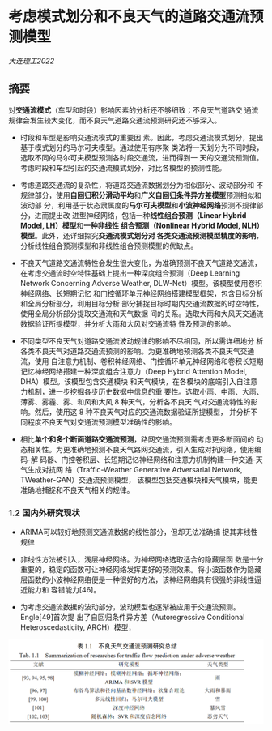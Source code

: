 # 考虑模式划分和不良天气的道路交通流预测模型

*大连理工2022*

## 摘要

对**交通流模式**（车型和时段）影响因素的分析还不够细致；不良天气道路交 通流规律会发生较大变化，而不良天气道路交通流预测研究还不够深入。

+ 时段和车型是影响交通流模式的重要因 素。因此，考虑交通流模式划分，提出基于模式划分的马尔可夫模型。通过使用有序聚 类法将一天划分为不同时段，选取不同的马尔可夫模型预测各时段交通流，进而得到一 天的交通流预测值。考虑时段和车型引起的交通流模式划分，对比各模型的预测性能。
+ 考虑道路交通流的复杂性，将道路交通流数据划分为相似部分、波动部分和 不规律部分，使用**自回归积分滑动平均**和**广义自回归条件异方差模型**预测相似和波动部 分，利用基于状态隶属度的**马尔可夫模型**和**小波神经网络**预测不规律部分，进而提出改 进型神经网络，包括一种**线性组合预测（Linear Hybrid Model, LH）模型**和**一种非线性 组合预测（Nonlinear Hybrid Model, NLH）模型**。此外，还详细探究**交通流模式划分对 各类交通流预测模型精度的影响**，分析线性组合预测模型和非线性组合预测模型的优缺点。

+ 不良天气道路交通流特性会发生很大变化，为准确预测不良天气道路交通流， 在考虑交通流时空特性基础上提出一种深度组合预测（Deep Learning Network  Concerning Adverse Weather, DLW-Net）模型。该模型使用卷积神经网络、长短期记忆 和门控循环单元神经网络搭建模型框架，包含目标分析和全局分析部分，利用目标分析 部分捕捉目标时期内交通流数据的时空特性，使用全局分析部分提取交通流和天气数据 间的关系。选取大雨和大风天交通流数据验证所提模型，并分析大雨和大风对交通流特 性及预测的影响。
+ 不同类型不良天气对道路交通流波动规律的影响不尽相同，所以需详细地分 析各类不良天气对道路交通流预测的影响。为更准确地预测各类不良天气交通流，使用 自注意力机制、卷积神经网络、门控循环单元神经网络和卷积长短期记忆神经网络搭建一种深度组合注意力（Deep Hybrid Attention Model, DHA）模型。该模型包含交通模块 和天气模块，在各模块的底端引入自注意力机制，进一步挖掘各步历史数据中信息的重 要性。选取小雨、中雨、大雨、薄雾、雾霾、雾、和风和大风 8 种天气，分析各不良天 气对交通流特性的影响。然后，使用这 8 种不良天气对应的交通流数据验证所提模型， 并分析不同程度不良天气对交通流预测模型准确性的影响。
+ 相比**单个和多个断面道路交通流预测**，路网交通流预测需考虑更多断面间的 动态相关性。为更准确地预测不良天气路网交通流，引入生成对抗网络，使用编码-解 码器、门控卷积层、长短期记忆神经网络和注意力机制构建一种交通-天气生成对抗网 络（Traffic-Weather Generative Adversarial Network, TWeather-GAN）交通流预测模型， 该模型包括交通模块和天气模块，能更准确地捕捉和不良天气相关的规律。





### 1.2 国内外研究现状

+ ARIMA可以较好地预测交通流数据的线性部分，但却无法准确捕 捉其非线性规律

+ 非线性方法被引入，浅层神经网络。为神经网络选取适合的隐藏层函 数是十分重要的，稳定的函数可让神经网络发挥更好的预测效果。将小波函数作为隐藏 层函数的小波神经网络便是一种很好的方法，该神经网络具有很强的非线性逼近能力和 容错能力[46]。
+ 为考虑交通流数据的波动部分，波动模型也逐渐被应用于交通流预测。Engle[49]首次提 出了自回归条件异方差（Autoregressive Conditional Heteroscedasticity, ARCH）模型，

![image-20231201092845732](https://raw.githubusercontent.com/Quinlan7/pic_cloud/main/img/202312010928808.png)